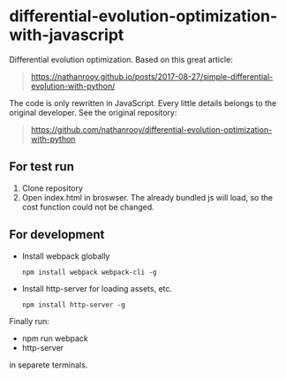 # differential-evolution-optimization-with-javascript
Differential evolution optimization. Based on this great article:

> https://nathanrooy.github.io/posts/2017-08-27/simple-differential-evolution-with-python/

The code is only rewritten in JavaScript. Every little details belongs to the original developer. See the original repository:

> https://github.com/nathanrooy/differential-evolution-optimization-with-python

## For test run
1. Clone repository
2. Open index.html in broswser. The already bundled js will load, so the cost function could not be changed. 
## For development
- Install webpack globally
    
    `npm install webpack webpack-cli -g`
- Install http-server for loading assets, etc.

    `npm install http-server -g`

Finally run:
- npm run webpack
- http-server

in separete terminals.

